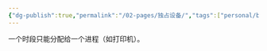 ```yaml
---
{"dg-publish":true,"permalink":"/02-pages/独占设备/","tags":["personal/blog","os"]}
---
```


一个时段只能分配给一个进程（如打印机）。